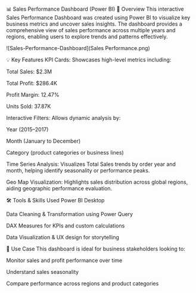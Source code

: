 📊 Sales Performance Dashboard (Power BI)
📝 Overview
This interactive Sales Performance Dashboard was created using Power BI to visualize key business metrics and uncover sales insights. The dashboard provides a comprehensive view of sales performance across multiple years and regions, enabling users to explore trends and patterns effectively.

![Sales-Performance-Dashboard](Sales Performance.png)

💡 Key Features
KPI Cards: Showcases high-level metrics including:

Total Sales: $2.3M

Total Profit: $286.4K

Profit Margin: 12.47%

Units Sold: 37.87K

Interactive Filters: Allows dynamic analysis by:

Year (2015–2017)

Month (January to December)

Category (product categories or business lines)

Time Series Analysis: Visualizes Total Sales trends by order year and month, helping identify seasonality or performance peaks.

Geo Map Visualization: Highlights sales distribution across global regions, aiding geographic performance evaluation.

🛠 Tools & Skills Used
Power BI Desktop

Data Cleaning & Transformation using Power Query

DAX Measures for KPIs and custom calculations

Data Visualization & UX design for storytelling

📁 Use Case
This dashboard is ideal for business stakeholders looking to:

Monitor sales and profit performance over time

Understand sales seasonality

Compare performance across regions and product categories
